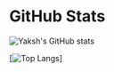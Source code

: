 # GitHub Stats

![Yaksh's GitHub stats](https://github-readme-stats.vercel.app/api?username=YakshHaranwala&count_private=true&theme=radical)

[![Top Langs](https://github-readme-stats.vercel.app/api/top-langs/?username=YakshHaranwala&layout=compact)]
